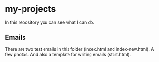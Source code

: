 # my-projects
In this repository you can see what I can do.
## Emails
There are two test emails in this folder (index.html and index-new.html). A few photos. And also a template for writing emails (start.html).
